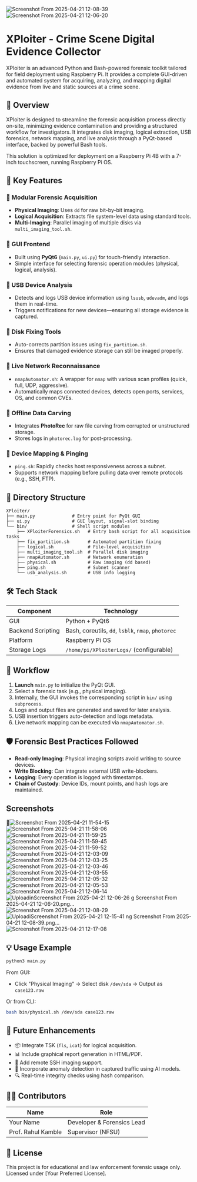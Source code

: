 ![Screenshot From 2025-04-21 12-08-39](https://github.com/user-attachments/assets/40aa0a24-ad03-46a2-a9d1-d44c0dfcb388)![Screenshot From 2025-04-21 12-06-20](https://github.com/user-attachments/assets/1aade45b-b4fd-4f32-b79d-97934ad58e3a)
# XPloiter - Crime Scene Digital Evidence Collector

XPloiter is an advanced Python and Bash-powered forensic toolkit tailored for field deployment using Raspberry Pi. It provides a complete GUI-driven and automated system for acquiring, analyzing, and mapping digital evidence from live and static sources at a crime scene.

## 🚀 Overview

XPloiter is designed to streamline the forensic acquisition process directly on-site, minimizing evidence contamination and providing a structured workflow for investigators. It integrates disk imaging, logical extraction, USB forensics, network mapping, and live analysis through a PyQt-based interface, backed by powerful Bash tools.

This solution is optimized for deployment on a Raspberry Pi 4B with a 7-inch touchscreen, running Raspberry Pi OS.

## 🧠 Key Features

### 🔹 Modular Forensic Acquisition
- **Physical Imaging**: Uses `dd` for raw bit-by-bit imaging.
- **Logical Acquisition**: Extracts file system-level data using standard tools.
- **Multi-Imaging**: Parallel imaging of multiple disks via `multi_imaging_tool.sh`.

### 🔹 GUI Frontend
- Built using **PyQt6** (`main.py`, `ui.py`) for touch-friendly interaction.
- Simple interface for selecting forensic operation modules (physical, logical, analysis).

### 🔹 USB Device Analysis
- Detects and logs USB device information using `lsusb`, `udevadm`, and logs them in real-time.
- Triggers notifications for new devices—ensuring all storage evidence is captured.

### 🔹 Disk Fixing Tools
- Auto-corrects partition issues using `fix_partition.sh`.
- Ensures that damaged evidence storage can still be imaged properly.

### 🔹 Live Network Reconnaissance
- `nmapAutomator.sh`: A wrapper for `nmap` with various scan profiles (quick, full, UDP, aggressive).
- Automatically maps connected devices, detects open ports, services, OS, and common CVEs.

### 🔹 Offline Data Carving
- Integrates **PhotoRec** for raw file carving from corrupted or unstructured storage.
- Stores logs in `photorec.log` for post-processing.

### 🔹 Device Mapping & Pinging
- `ping.sh`: Rapidly checks host responsiveness across a subnet.
- Supports network mapping before pulling data over remote protocols (e.g., SSH, FTP).

## 📁 Directory Structure

```
XPloiter/
├── main.py              # Entry point for PyQt GUI
├── ui.py                # GUI layout, signal-slot binding
└── bin/                 # Shell script modules
    ├── XPloiterForensics.sh   # Entry bash script for all acquisition tasks
    ├── fix_partition.sh       # Automated partition fixing
    ├── logical.sh             # File-level acquisition
    ├── multi_imaging_tool.sh  # Parallel disk imaging
    ├── nmapAutomator.sh       # Network enumeration
    ├── physical.sh            # Raw imaging (dd based)
    ├── ping.sh                # Subnet scanner
    └── usb_analysis.sh        # USB info logging
```

## 🛠️ Tech Stack

| Component       | Technology        |
|----------------|-------------------|
| GUI            | Python + PyQt6    |
| Backend Scripting | Bash, coreutils, `dd`, `lsblk`, `nmap`, `photorec` |
| Platform       | Raspberry Pi OS   |
| Storage Logs   | `/home/pi/XPloiterLogs/` (configurable) |

## 🧪 Workflow

1. **Launch** `main.py` to initialize the PyQt GUI.
2. Select a forensic task (e.g., physical imaging).
3. Internally, the GUI invokes the corresponding script in `bin/` using `subprocess`.
4. Logs and output files are generated and saved for later analysis.
5. USB insertion triggers auto-detection and logs metadata.
6. Live network mapping can be executed via `nmapAutomator.sh`.

## 🛡️ Forensic Best Practices Followed

- **Read-only Imaging**: Physical imaging scripts avoid writing to source devices.
- **Write Blocking**: Can integrate external USB write-blockers.
- **Logging**: Every operation is logged with timestamps.
- **Chain of Custody**: Device IDs, mount points, and hash logs are maintained.

## Screenshots 

 📸![Screenshot From 2025-04-21 11-54-15](https://github.com/user-attachments/assets/731a69e7-319f-4f86-a582-476f1e19bb46)
![Screenshot From 2025-04-21 11-58-06](https://github.com/user-attachments/assets/c49e8361-d404-4746-9770-d9bbecb1822f)
![Screenshot From 2025-04-21 11-59-25](https://github.com/user-attachments/assets/00dbb13a-dcfc-4a5f-a6c3-ba03a1d9c609)
![Screenshot From 2025-04-21 11-59-45](https://github.com/user-attachments/assets/7cdc5bf4-3666-4cfd-b7b5-d4c3931a5805)
![Screenshot From 2025-04-21 11-59-52](https://github.com/user-attachments/assets/b2cc45c5-c7b5-4286-9e9a-e40cf745fca3)
![Screenshot From 2025-04-21 12-03-09](https://github.com/user-attachments/assets/85a1c6f6-5c4c-47e4-9d94-6cb1c548bbc9)
![Screenshot From 2025-04-21 12-03-25](https://github.com/user-attachments/assets/63bcc605-4f26-440d-a0b8-fbdb5f5df6f8)
![Screenshot From 2025-04-21 12-03-46](https://github.com/user-attachments/assets/6aaa3a55-a1f5-4266-b47e-d61cd9edbe63)
![Screenshot From 2025-04-21 12-03-55](https://github.com/user-attachments/assets/7b8667df-2de5-48c0-a5ba-0e4d838fd9e8)
![Screenshot From 2025-04-21 12-05-32](https://github.com/user-attachments/assets/928cc460-ed0e-4c19-ace6-5d4e6ac6b92f)
![Screenshot From 2025-04-21 12-05-53](https://github.com/user-attachments/assets/729a6a3b-5dce-47b0-9464-b1da6bd9341b)
![Screenshot From 2025-04-21 12-06-14](https://github.com/user-attachments/assets/2bfef53c-bae1-4739-9411-0edf413882b2)
![Uploadin![Screenshot From 2025-04-21 12-06-26](https://github.com/user-attachments/assets/d875a194-c520-4ead-989b-9395b2a9c9a3)
g Screenshot From 2025-04-21 12-06-20.png…]()
![Screenshot From 2025-04-21 12-08-29](https://github.com/user-attachments/assets/ba1ba456-187a-4cde-801a-f5e5d6778347)
![Uploadi![Screenshot From 2025-04-21 12-15-41](https://github.com/user-attachments/assets/62d318cf-73b2-4ad1-a92b-d18c3fe41d5d)
ng Screenshot From 2025-04-21 12-08-39.png…]()
![Screenshot From 2025-04-21 12-17-08](https://github.com/user-attachments/assets/78653e4b-0ad2-4ee2-85b0-af290892687b)
















## 💡 Usage Example

```bash
python3 main.py
```

From GUI:
- Click "Physical Imaging" → Select disk `/dev/sda` → Output as `case123.raw`

Or from CLI:
```bash
bash bin/physical.sh /dev/sda case123.raw
```

## 🔐 Future Enhancements

- 📦 Integrate TSK (`fls`, `icat`) for logical acquisition.
- 📊 Include graphical report generation in HTML/PDF.
- 🔌 Add remote SSH imaging support.
- 📡 Incorporate anomaly detection in captured traffic using AI models.
- 🔍 Real-time integrity checks using hash comparison.

## 🧑‍💻 Contributors

| Name              | Role                  |
|-------------------|-----------------------|
| Your Name         | Developer & Forensics Lead |
| Prof. Rahul Kamble | Supervisor (NFSU) |

## 📜 License

This project is for educational and law enforcement forensic usage only. Licensed under [Your Preferred License].
